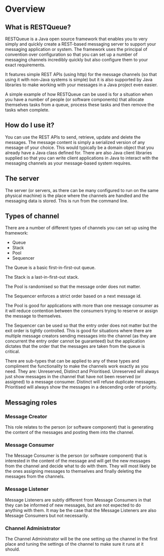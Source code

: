 # Overview #

## What is RESTQueue? ##

RESTQueue is a Java open source framework that enables you to very simply and quickly create a REST-based messaging server to support your messaging application or system. The framework uses the principal of convention over configuration so that you can set up a number of messaging channels incredibly quickly but also configure them to your exact requirements.

It features simple REST APIs (using http) for the message channels (so that using it with non-Java systems is simple) but it is also supported by Java libraries to make working with your messages in a Java project even easier.

A simple example of how RESTQueue can be used is for a situation when you have a number of people (or software components) that allocate themselves tasks from a queue, process these tasks and then remove the tasks when complete.

## How do I use it? ##

You can use the REST APIs to send, retrieve, update and delete the messages. The message content is simply a serialized version of any message of your choice. This would typically be a domain object that you already have a Java class defined for. There are also Java client libraries supplied so that you can write client applications in Java to interact with the messaging channels as your message-based system requires.

## The server ##

The server (or servers, as there can be many configured to run on the same physical machine) is the place where the channels are handled and the messaging data is stored. This is run from the command line.

## Types of channel ##

There are a number of different types of channels you can set up using the framework:

  * Queue
  * Stack
  * Pool
  * Sequencer

The Queue is a basic first-in-first-out queue.

The Stack is a last-in-first-out stack.

The Pool is randomised so that the message order does not matter.

The Sequencer enforces a strict order based on a next message id.

The Pool is good for applications with more than one message consumer as it will reduce contention between the consumers trying to reserve or assign the message to themselves.

The Sequencer can be used so that the entry order does not matter but the exit order is tightly controlled. This is good for situations where there are multiple message creators sending messages into the channel (as they are concurrent the entry order cannot be guaranteed) but the application dictates that the order that the messages are taken from the queue is critical.

There are sub-types that can be applied to any of these types and compliment the functionality to make the channels work exactly as you need. They are: Unreserved, Distinct and Prioritised. Unreserved will always just show messages in the channel that have not been reserved (or assigned) to a message consumer. Distinct will refuse duplicate messages. Prioritised will always show the messages in a descending order of priority.

## Messaging roles ##

### Message Creator ###
This role relates to the person (or software component) that is generating the content of the messages and posting them into the channel.

### Message Consumer ###

The Message Consumer is the person (or software component) that is interested in the content of the message and will get the new messages from the channel and decide what to do with them. They will most likely be the ones assigning messages to themselves and finally deleting the messages from the channels.

### Message Listener ###

Message Listeners are subtly different from Message Consumers in that they can be informed of new messages, but are not expected to do anything with them. It may be the case that the Message Listeners are also Message Consumers but not necessarily.

### Channel Administrator ###

The Channel Administrator will be the one setting up the channel in the first place and tuning the settings of the channel to make sure it runs at it should.